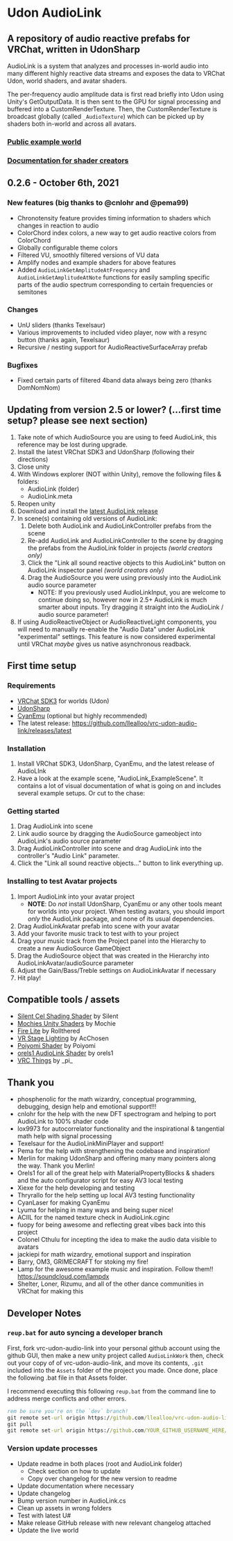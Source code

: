 # Udon AudioLink

## A repository of audio reactive prefabs for VRChat, written in UdonSharp

AudioLink is a system that analyzes and processes in-world audio into many different highly reactive data streams and exposes the data to VRChat Udon, world shaders, and avatar shaders. 

The per-frequency audio amplitude data is first read briefly into Udon using Unity's GetOutputData. It is then sent to the GPU for signal processing and buffered into a CustomRenderTexture. Then, the CustomRenderTexture is broadcast globally (called `_AudioTexture`) which can be picked up by shaders both in-world and across all avatars. 

### [Public example world](https://vrchat.com/home/launch?worldId=wrld_8554f998-d256-44b2-b16f-74aa32aac214)
### [Documentation for shader creators](https://github.com/llealloo/vrc-udon-audio-link/tree/master/Docs)

## 0.2.6 - October 6th, 2021
### New features (big thanks to @cnlohr and @pema99)
- Chronotensity feature provides timing information to shaders which changes in reaction to audio
- ColorChord index colors, a new way to get audio reactive colors from ColorChord
- Globally configurable theme colors
- Filtered VU, smoothly filtered versions of VU data
- Amplify nodes and example shaders for above features
- Added `AudioLinkGetAmplitudeAtFrequency` and `AudioLinkGetAmplitudeAtNote` functions for easily sampling specific parts of the audio spectrum corresponding to certain frequencies or semitones
### Changes
- UnU sliders (thanks Texelsaur)
- Various improvements to included video player, now with a resync button (thanks again, Texelsaur)
- Recursive / nesting support for AudioReactiveSurfaceArray prefab
### Bugfixes
- Fixed certain parts of filtered 4band data always being zero (thanks DomNomNom)

## Updating from version 2.5 or lower? (...first time setup? please see next section)
1. Take note of which AudioSource you are using to feed AudioLink, this reference may be lost during upgrade.
2. Install the latest VRChat SDK3 and UdonSharp (following their directions)
3. Close unity
4. With Windows explorer (NOT within Unity), remove the following files & folders:
   - AudioLink (folder)
   - AudioLink.meta
5. Reopen unity
6. Download and install the [latest AudioLink release](https://github.com/llealloo/vrc-udon-audio-link/releases/latest)
7. In scene(s) containing old versions of AudioLink:
   1. Delete both AudioLink and AudioLinkController prefabs from the scene
   2. Re-add AudioLink and AudioLinkController to the scene by dragging the prefabs from the AudioLink folder in projects *(world creators only)*
   3. Click the "Link all sound reactive objects to this AudioLink" button on AudioLink inspector panel *(world creators only)*
   4. Drag the AudioSource you were using previously into the AudioLink audio source parameter
      - NOTE: If you previously used AudioLinkInput, you are welcome to continue doing so, however now in 2.5+ AudioLink is much smarter about inputs. Try dragging it straight into the AudioLink / audio source parameter!
7. If using AudioReactiveObject or AudioReactiveLight components, you will need to manually re-enable the "Audio Data" under AudioLink "experimental" settings. This feature is now considered experimental until VRChat *maybe* gives us native asynchronous readback.

## First time setup

### Requirements
- [VRChat SDK3](https://vrchat.com/home/download) for worlds (Udon)
- [UdonSharp](https://github.com/MerlinVR/UdonSharp/releases/latest)
- [CyanEmu](https://github.com/CyanLaser/CyanEmu/releases/latest) (optional but highly recommended)
- The latest release: https://github.com/llealloo/vrc-udon-audio-link/releases/latest

### Installation
1. Install VRChat SDK3, UdonSharp, CyanEmu, and the latest release of AudioLInk
1. Have a look at the example scene, "AudioLink_ExampleScene". It contains a lot of visual documentation of what is going on and includes several example setups. Or cut to the chase:

### Getting started
1. Drag AudioLink into scene
2. Link audio source by dragging the AudioSource gameobject into AudioLink's audio source parameter
3. Drag AudioLinkController into scene and drag AudioLink into the controller's "Audio Link" parameter.
4. Click the "Link all sound reactive objects..." button to link everything up.

### Installing to test Avatar projects
1. Import AudioLink into your avatar project
   - **NOTE**: Do _not_ install UdonSharp, CyanEmu or any other tools meant for worlds into your project. When testing avatars, you should import _only_ the AudioLink package, and none of its usual dependencies.
2. Drag AudioLinkAvatar prefab into scene with your avatar
3. Add your favorite music track to test with to your project
4. Drag your music track from the Project panel into the Hierarchy to create a new AudioSource GameObject
5. Drag the AudioSource object that was created in the Hierarchy into AudioLinkAvatar/audioSource parameter
6. Adjust the Gain/Bass/Treble settings on AudioLinkAvatar if necessary
7. Hit play!

## Compatible tools / assets
- [Silent Cel Shading Shader](https://gitlab.com/s-ilent/SCSS) by Silent
- [Mochies Unity Shaders](https://github.com/MochiesCode/Mochies-Unity-Shaders/releases) by Mochie
- [Fire Lite](https://discord.gg/24W435s) by Rollthered
- [VR Stage Lighting](https://github.com/AcChosen/VR-Stage-Lighting) by AcChosen
- [Poiyomi Shader](https://poiyomi.com/) by Poiyomi
- [orels1 AudioLink Shader](https://github.com/orels1/orels1-AudioLink-Shader) by orels1
- [VRC Things](https://github.com/PiMaker/VRChatUnityThings) by \_pi\_

## Thank you
- phosphenolic for the math wizardry, conceptual programming, debugging, design help and emotional support!!!
- cnlohr for the help with the new DFT spectrogram and helping to port AudioLink to 100% shader code
- lox9973 for autocorrelator functionality and the inspirational & tangential math help with signal processing
- Texelsaur for the AudioLinkMiniPlayer and support!
- Pema for the help with strengthening the codebase and inspiration!
- Merlin for making UdonSharp and offering many many pointers along the way. Thank you Merlin!
- Orels1 for all of the great help with MaterialPropertyBlocks & shaders and the auto configurator script for easy AV3 local testing
- Xiexe for the help developing and testing
- Thryrallo for the help setting up local AV3 testing functionality
- CyanLaser for making CyanEmu
- Lyuma for helping in many ways and being super nice!
- ACIIL for the named texture check in AudioLink.cginc
- fuopy for being awesome and reflecting great vibes back into this project
- Colonel Cthulu for incepting the idea to make the audio data visible to avatars
- jackiepi for math wizardry, emotional support and inspiration
- Barry, OM3, GRIMECRAFT for stoking my fire!
- Lamp for the awesome example music and inspiration. Follow them!! https://soundcloud.com/lampdx
- Shelter, Loner, Rizumu, and all of the other dance communities in VRChat for making this

## Developer Notes

### `reup.bat` for auto syncing a developer branch

First, fork vrc-udon-audio-link into your personal github account using the github GUI, then make a new unity project called `AudioLinkWork` then, check out your copy of of vrc-udon-audio-link, and move its contents, `.git` included into the `Assets` folder of the project you made.  Once done, place the following .bat file in that Assets folder.

I recommend executing this following `reup.bat` from the command line to address merge conflicts and other errors.

```bat
rem be sure you're on the `dev` branch!
git remote set-url origin https://github.com/llealloo/vrc-udon-audio-link
git pull
git remote set-url origin https://github.com/YOUR_GITHUB_USERNAME_HERE/vrc-udon-audio-link
```

### Version update processes

 * Update readme in both places (root and AudioLink folder)
    * Check section on how to update
    * Copy over changelog for the new version to readme 
 * Update documentation where necessary
 * Update changelog
 * Bump version number in AudioLink.cs
 * Clean up assets in wrong folders
 * Test with latest U#
 * Make release GitHub release with new relevant changelog attached
 * Update the live world